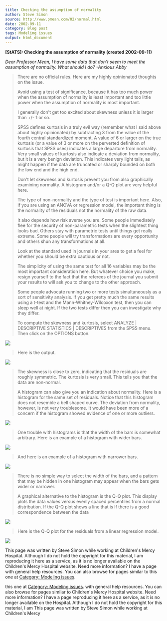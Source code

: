 ```yaml
---
title: Checking the assumption of normality
author: Steve Simon
source: http://www.pmean.com/02/normal.html
date: 2002-09-11
category: Blog post
tags: Modeling issues
output: html_document
---
```

******[StATS]:**** Checking the assumption of
normality (created 2002-09-11)**

*Dear Professor Mean, I have some data that don\'t seem to meet the
assumption of normality. What should I do? -Anxious Abby*

> There are no official rules. Here are my highly opinionated thoughts
> on the issue.
>
> Avoid using a test of significance, because it has too much power when
> the assumption of normality is least important and too little power
> when the assumption of normality is most important.
>
> I generally don\'t get too excited about skewness unless it is larger
> than +/- 1 or so.
>
> SPSS defines kurtosis in a truly evil way (remember what I said above
> about highly opinionated) by subtracting 3 from the value of the
> fourth central standardized moment. A value of 6 or larger on the true
> kurtosis (or a value of 3 or more on the perverted definition of
> kurtosis that SPSS uses) indicates a large departure from normality.
> Very small values of kurtosis also indicate a deviation from
> normality, but it is a very benign deviation. This indicates very
> light tails, as might happen if the data are truncated or sharply
> bounded on both the low end and the high end.
>
> Don\'t let skewness and kurtosis prevent you from also graphically
> examining normality. A histogram and/or a Q-Q plot are very helpful
> here.
>
> The type of non-normality and the type of test is important here.
> Also, if you are using an ANOVA or regression model, the important
> thing is the normality of the residuals not the normality of the raw
> data.
>
> It also depends how risk averse you are. Some people immediately flee
> for the security of non-parametric tests when the slightest thing
> looks bad. Others stay with parametric tests until things get really
> extreme. Some people will try transformations are every opportunity
> and others shun any transformations at all.
>
> Look at the standard used in journals in your area to get a feel for
> whether you should be extra cautious or not.
>
> The simplicity of using the same test for all 16 variables may be the
> most important consideration here. But whatever choice you make,
> resign yourself to the fact that the referees of the journal you
> submit your results to will ask you to change to the other approach.
>
> Some people advocate running two or more tests simultaneously as a
> sort of sensitivity analysis. If you get pretty much the same results
> using a t-test and the Mann-Whitney-Wilcoxon test, then you can sleep
> well at night. If the two tests differ then you can investigate why
> they differ.
>
> To compute the skewness and kurtosis, select ANALYZE \| DESCRIPTIVE
> STATISTICS \| DESCRIPTIVES from the SPSS menu. Then click on the
> OPTIONS button.
>
![](../../../web/images/02/normal01.gif)
>
> Here is the output.
>
![](../../../web/images/02/normal02.gif)
>
> The skewness is close to zero, indicating that the residuals are
> roughly symmetric. The kurtosis is very small. This tells you that the
> data are non-normal.
>
> A histogram can also give you an indication about normality. Here is a
> histogram for the same set of residuals. Notice that this histogram
> does not resemble a bell shaped curve. The deviation from normality,
> however, is not very troublesome. It would have been more of a concern
> if the histogram showed evidence of one or more outliers.
>
![](../../../web/images/02/normal03.gif)
>
> One trouble with histograms is that the width of the bars is somewhat
> arbitrary. Here is an example of a histogram with wider bars.
>
![](../../../web/images/02/normal04.gif)
>
> And here is an example of a histogram with narrower bars.
>
![](../../../web/images/02/normal05.gif)
>
> There is no simple way to select the width of the bars, and a pattern
> that may be hidden in one histogram may appear when the bars gets
> wider or narrower.
>
> A graphical alternative to the histogram is the Q-Q plot. This display
> plots the data values versus evenly spaced percentiles from a normal
> distribution. If the Q-Q plot shows a line that is If there is a good
> correspondence between the data
>
![](../../../web/images/02/normal06.gif)
>
> Here is the Q-Q plot for the residuals from a linear regression model.
>
![](../../../web/images/02/normal07.gif)

This page was written by Steve Simon while working at Children\'s Mercy
Hospital. Although I do not hold the copyright for this material, I am
reproducing it here as a service, as it is no longer available on the
Children\'s Mercy Hospital website. Need more information? I have a page
with general help resources. You can also browse for pages similar to
this one at [Category: Modeling issues](../category/ModelingIssues.asp).
<!---More--->
this one at [Category: Modeling issues](../category/ModelingIssues.asp).
with general help resources. You can also browse for pages similar to
Children\'s Mercy Hospital website. Need more information? I have a page
reproducing it here as a service, as it is no longer available on the
Hospital. Although I do not hold the copyright for this material, I am
This page was written by Steve Simon while working at Children\'s Mercy

<!---Do not use
******[StATS]:**** Checking the assumption of
This page was written by Steve Simon while working at Children\'s Mercy
Hospital. Although I do not hold the copyright for this material, I am
reproducing it here as a service, as it is no longer available on the
Children\'s Mercy Hospital website. Need more information? I have a page
with general help resources. You can also browse for pages similar to
this one at [Category: Modeling issues](../category/ModelingIssues.asp).
--->

